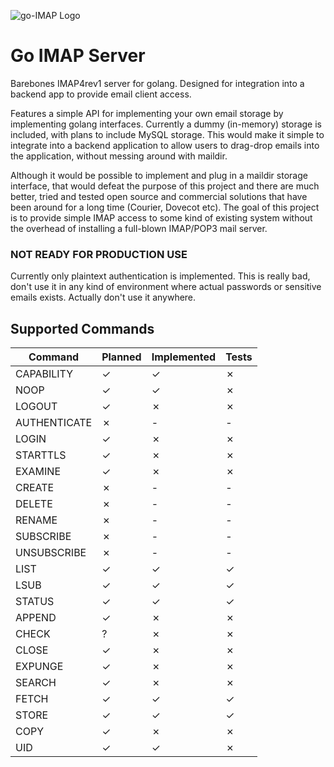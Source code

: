 ![go-IMAP Logo](https://raw.githubusercontent.com/jordwest/imap-server/master/assets/logo.png)

Go IMAP Server
==============

Barebones IMAP4rev1 server for golang. Designed for integration into a
backend app to provide email client access.

Features a simple API for implementing your own email storage by implementing
golang interfaces. Currently a dummy (in-memory) storage is included, with plans
to include MySQL storage. This would make it simple to integrate into a backend
application to allow users to drag-drop emails into the application, without
messing around with maildir.

Although it would be possible to implement and plug in a maildir storage
interface, that would defeat the purpose of this project and there are much
better, tried and tested open source and commercial solutions that have been 
around for a long time (Courier, Dovecot etc).
The goal of this project is to provide simple IMAP access to some kind of existing
system without the overhead of installing a full-blown IMAP/POP3 mail server.


### NOT READY FOR PRODUCTION USE
Currently only plaintext authentication is implemented. This is really bad,
don't use it in any kind of environment where actual passwords or sensitive
emails exists. Actually don't use it anywhere.

Supported Commands
------------------
Command       | Planned | Implemented | Tests
------------- | ------- | ----------- | -----
CAPABILITY    | ✓       | ✓           | ✗
NOOP          | ✓       | ✓           | ✗
LOGOUT        | ✓       | ✗           | ✗
AUTHENTICATE  | ✗       | -           | -
LOGIN         | ✓       | ✗           | ✗
STARTTLS      | ✓       | ✗           | ✗
EXAMINE       | ✓       | ✗           | ✗
CREATE        | ✗       | -           | -
DELETE        | ✗       | -           | -
RENAME        | ✗       | -           | -
SUBSCRIBE     | ✗       | -           | -
UNSUBSCRIBE   | ✗       | -           | -
LIST          | ✓       | ✓           | ✓
LSUB          | ✓       | ✓           | ✓
STATUS        | ✓       | ✓           | ✓
APPEND        | ✓       | ✗           | ✗
CHECK         | ?       | ✗           | ✗
CLOSE         | ✓       | ✗           | ✗
EXPUNGE       | ✓       | ✗           | ✗
SEARCH        | ✓       | ✗           | ✗
FETCH         | ✓       | ✓           | ✓
STORE         | ✓       | ✓           | ✓
COPY          | ✓       | ✗           | ✗
UID           | ✓       | ✓           | ✗
